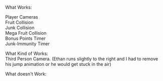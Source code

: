 What Works:

Player Cameras</br>
Fruit Collision</br>
Junk Collision</br>
Mega Fruit Collision</br>
Bonus Points Timer</br>
Junk-Immunity Timer</br>

What Kind of Works:</br>
Third Person Camera. (Ethan runs slightly to the right and I had to remove his jump animation or he would get stuck in the air)

What doesn't Work:

